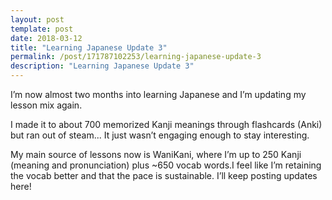 ```yaml
---
layout: post
template: post
date: 2018-03-12
title: "Learning Japanese Update 3"
permalink: /post/171787102253/learning-japanese-update-3
description: "Learning Japanese Update 3"
---
```

<p>I’m now almost two months into learning Japanese and I’m updating my lesson mix again.</p><p>I made it to about 700 memorized Kanji meanings through flashcards (Anki) but ran out of steam... It just wasn’t engaging enough to stay interesting.</p><p>My main source of lessons now is WaniKani, where I’m up to 250 Kanji (meaning and pronunciation) plus ~650 vocab words.I feel like I’m retaining the vocab better and that the pace is sustainable. I’ll keep posting updates here!</p>